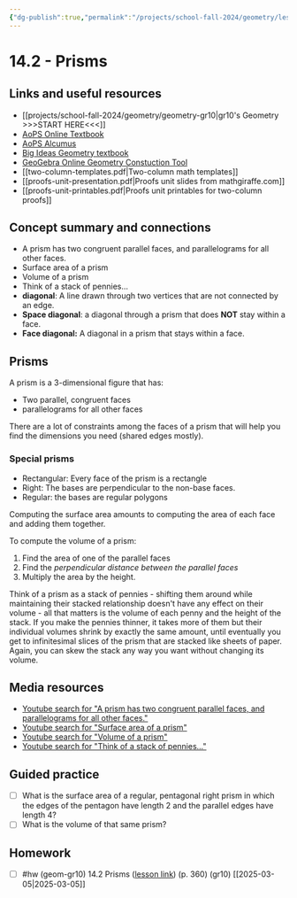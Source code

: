```yaml
---
{"dg-publish":true,"permalink":"/projects/school-fall-2024/geometry/lessons/14-2-prisms/"}
---
```



#  14.2 - Prisms

## Links and useful resources 

- [[projects/school-fall-2024/geometry/geometry-gr10\|gr10's Geometry >>>START HERE<<<]]
- [AoPS Online Textbook](https://artofproblemsolving.com/ebooks/intro-geometry-ebook/c0toc)
- [AoPS Alcumus](https://artofproblemsolving.com/teacher/students)
- [Big Ideas Geometry textbook](https://bim.easyaccessmaterials.com/?level=12)
- [GeoGebra Online Geometry Constuction Tool](https://www.geogebra.org/geometry?lang=en/)
- [[two-column-templates.pdf|Two-column math templates]]
- [[proofs-unit-presentation.pdf|Proofs unit slides from mathgiraffe.com]]
- [[proofs-unit-printables.pdf|Proofs unit printables for two-column proofs]]



## Concept summary and connections


- A prism has two congruent parallel faces, and parallelograms for all other faces. 
- Surface area of a prism 
- Volume of a prism 
- Think of a stack of pennies... 
- **diagonal**: A line drawn through two vertices that are not connected by an edge.
- **Space diagonal**: a diagonal through a prism that does **NOT** stay within a face.
- **Face diagonal:** A diagonal in a prism that stays within a face.
## Prisms

A prism is a 3-dimensional figure that has:

- Two parallel, congruent faces
- parallelograms for all other faces

There are a lot of constraints among the faces of a prism that will help you find the dimensions you need (shared edges mostly). 

### Special prisms

- Rectangular: Every face of the prism is a rectangle
- Right: The bases are perpendicular to the non-base faces.
- Regular: the bases are regular polygons

Computing the surface area amounts to computing the area of each face and adding them together. 

To compute the volume of a prism:

1. Find the area of one of the parallel faces
2. Find the *perpendicular distance between the parallel faces*
3. Multiply the area by the height.

Think of a prism as a stack of pennies - shifting them around while maintaining their stacked relationship doesn't have any effect on their volume - all that matters is the volume of each penny and the height of the stack. If you make the pennies thinner, it takes more of them but their individual volumes shrink by exactly the same amount, until eventually you get to infinitesimal slices of the prism that are stacked like sheets of paper. Again, you can skew the stack any way you want without changing its volume.

## Media resources

- [Youtube search for "A prism has two congruent parallel faces, and parallelograms for all other faces."](https://www.youtube.com/results?search_query=A%20prism%20has%20two%20congruent%20parallel%20faces,%20and%20parallelograms%20for%20all%20other%20faces.) 
- [Youtube search for "Surface area of a prism"](https://www.youtube.com/results?search_query=Surface%20area%20of%20a%20prism) 
- [Youtube search for "Volume of a prism"](https://www.youtube.com/results?search_query=Volume%20of%20a%20prism) 
- [Youtube search for "Think of a stack of pennies..."](https://www.youtube.com/results?search_query=Think%20of%20a%20stack%20of%20pennies...) 

## Guided practice


- [ ] What is the surface area of a regular, pentagonal right prism in which the edges of the pentagon have length 2 and the parallel edges have length 4?  
- [ ] What is the volume of that same prism?  

## Homework


- [ ] #hw (geom-gr10) 14.2 Prisms ([lesson link](https://school.ginosterous.com/projects/school-fall-2024/geometry/lessons/14-2-prisms)) (p. 360) (gr10) [[2025-03-05\|2025-03-05]] 


